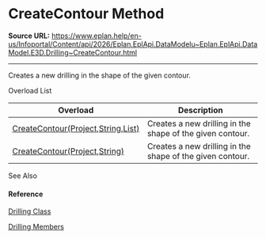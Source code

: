 # CreateContour Method

**Source URL:** https://www.eplan.help/en-us/Infoportal/Content/api/2026/Eplan.EplApi.DataModelu~Eplan.EplApi.DataModel.E3D.Drilling~CreateContour.html

---

Creates a new drilling in the shape of the given contour.

Overload List

| Overload | Description |
| --- | --- |
| [CreateContour(Project,String,List<Placement3D>)](Eplan.EplApi.DataModelu~Eplan.EplApi.DataModel.E3D.Drilling~CreateContour(Project,String,List{Placement3D}).html) | Creates a new drilling in the shape of the given contour. |
| [CreateContour(Project,String)](Eplan.EplApi.DataModelu~Eplan.EplApi.DataModel.E3D.Drilling~CreateContour(Project,String).html) | Creates a new drilling in the shape of the given contour. |



See Also

#### Reference

[Drilling Class](Eplan.EplApi.DataModelu~Eplan.EplApi.DataModel.E3D.Drilling.html)
  
[Drilling Members](Eplan.EplApi.DataModelu~Eplan.EplApi.DataModel.E3D.Drilling_members.html)